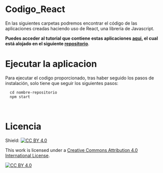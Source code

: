 # Codigo_React

En las siguientes carpetas podremos encontrar el código de las aplicaciones creadas haciendo uso de React, una librería de Javascript.

**Puedes acceder al tutorial que contiene estas aplicaciones [aqui][enlace], el cual está alojado en el siguiente [repositorio][enlace2]**.

[enlace]: https://javierherrerogg1.github.io/
[enlace2]: https://github.com/JavierHerreroGG1/JavierHerreroGG1.github.io


# Ejecutar la aplicacion

Para ejecutar el codigo proporcionado, tras haber seguido los pasos de instalación, solo tiene que seguir los siguientes pasos:
~~~
  cd nombre-repositorio
  npm start
~~~
&nbsp;
# Licencia 

Shield: [![CC BY 4.0][cc-by-shield]][cc-by]

This work is licensed under a [Creative Commons Attribution 4.0 International
License][cc-by].

[![CC BY 4.0][cc-by-image]][cc-by]

[cc-by]: http://creativecommons.org/licenses/by/4.0/
[cc-by-image]: https://i.creativecommons.org/l/by/4.0/88x31.png
[cc-by-shield]: https://img.shields.io/badge/License-CC%20BY%204.0-lightgrey.svg
